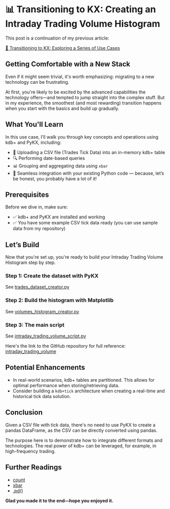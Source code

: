 # 📊 Transitioning to KX: Creating an Intraday Trading Volume Histogram

This post is a continuation of my previous article: 

[🚀 Transitioning to KX: Exploring a Series of Use Cases](https://www.linkedin.com/pulse/transitioning-kx-products-exploring-series-use-cases-fabio-gaiera-rfi2f)

## Getting Comfortable with a New Stack

Even if it might seem trivial, it's worth emphasizing: migrating to a new technology can be frustrating.

At first, you're likely to be excited by the advanced capabilities the technology offers—and tempted to jump straight
into the complex stuff. But in my experience, the smoothest (and most rewarding) transition happens when you start with
the basics and build up gradually.

## What You'll Learn

In this use case, I’ll walk you through key concepts and operations using kdb+ and PyKX, including:

- 📂 Uploading a CSV file (Trades Tick Data) into an in-memory kdb+ table
- 🔍 Performing date-based queries
- 📊 Grouping and aggregating data using `xbar`
- 🐍 Seamless integration with your existing Python code — because, let’s be honest, you probably have a lot of it!

## Prerequisites

Before we dive in, make sure:

- ✅ kdb+ and PyKX are installed and working
- ✅ You have some example CSV tick data ready (you can use sample data from my repository)


## Let’s Build

Now that you're set up, you're ready to build your Intraday Trading Volume Histogram step by step.

### Step 1: Create the dataset with PyKX

See [trades_dataset_creator.py](https://github.com/fabiogaiera/transitioning-to-kx/blob/master/intraday_trading_volume/trades_dataset_creator.py)

### Step 2: Build the histogram with Matplotlib

See [volumes_histogram_creator.py](https://github.com/fabiogaiera/transitioning-to-kx/blob/master/intraday_trading_volume/volumes_histogram_creator.py)

### Step 3: The main script

See [intraday_trading_volume_script.py](https://github.com/fabiogaiera/transitioning-to-kx/blob/master/intraday_trading_volume/intraday_trading_volume_script.py)

Here's the link to the GitHub repository for full reference: [intraday_trading_volume](https://github.com/fabiogaiera/transitioning-to-kx/tree/master/intraday_trading_volume)


## Potential Enhancements

- In real-world scenarios, kdb+ tables are partitioned. This allows for optimal performance when storing/retrieving
  data.
- Consider building a `kdb+tick` architecture when creating a real-time and historical tick data solution.

## Conclusion

Given a CSV file with tick data, there's no need to use PyKX to create a pandas DataFrame, 
as the CSV can be directly converted using pandas.

The purpose here is to demonstrate how to integrate different formats and technologies. 
The real power of kdb+ can be leveraged, for example, in high-frequency trading.

## Further Readings

- [count](https://code.kx.com/pykx/3.1/api/pykx-execution/q.html#count)
- [xbar](https://code.kx.com/pykx/3.1/api/pykx-q-data/wrappers.html#pykx.wrappers.Table.xbar)
- [.pd()](https://code.kx.com/pykx/3.1/api/pykx-q-data/wrappers.html)

**Glad you made it to the end—hope you enjoyed it.**
